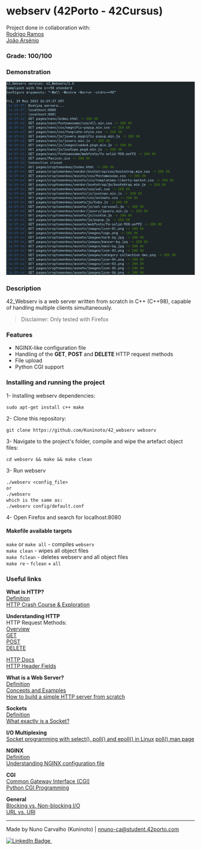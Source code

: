 # webserv (42Porto - 42Cursus)  

Project done in collaboration with:  
[Rodrigo Ramos](https://github.com/ramos21rodrigo)  
[João Arsénio](https://github.com/RealMadnessWorld)  

### Grade: 100/100

### Demonstration  
![](./extras/logs_showcase.png)

### Description  
42_Webserv is a web server written from scratch in C++ (C++98), capable of handling multiple clients simultaneously.  

> Disclaimer: Only tested with Firefox

### Features  
- NGINX-like configuration file  
- Handling of the **GET**, **POST** and **DELETE** HTTP request methods  
- File upload  
- Python CGI support   

### Installing and running the project  
1- Installing webserv dependencies:  

	sudo apt-get install c++ make  
2- Clone this repository:  

	git clone https://github.com/Kuninoto/42_webserv webserv
3- Navigate to the project's folder, compile and wipe the artefact object files:

	cd webserv && make && make clean
3- Run webserv

	./webserv <config_file>
	or
	./webserv
	which is the same as:
	./webserv config/default.conf

4- Open Firefox and search for localhost:8080

#### Makefile available targets  
`make` or `make all` - compiles `webserv`  
`make clean` - wipes all object files  
`make fclean` - deletes webserv and all object files  
`make re` - `fclean`  + `all`  

### Useful links

**What is HTTP?**  
[Definition](https://en.wikipedia.org/wiki/Hypertext_Transfer_Protocol)  
[HTTP Crash Course & Exploration](https://www.youtube.com/watch?v=iYM2zFP3Zn0)   

**Understanding HTTP**  
HTTP Request Methods:  
[Overview](https://www.youtube.com/watch?v=tkfVQK6UxDI)  
[GET](https://developer.mozilla.org/en-US/docs/Web/HTTP/Methods/GET#syntax)  
[POST](https://developer.mozilla.org/en-US/docs/Web/HTTP/Methods/POST)  
[DELETE](https://developer.mozilla.org/en-US/docs/Web/HTTP/Methods/DELETE)  

[HTTP Docs](https://developer.mozilla.org/en-US/docs/Web/HTTP)  
[HTTP Header Fields](https://en.wikipedia.org/wiki/List_of_HTTP_header_fields)  

**What is a Web Server?**  
[Definition](https://en.wikipedia.org/wiki/Web_server)  
[Concepts and Examples](https://www.youtube.com/watch?v=9J1nJOivdyw)  
[How to build a simple HTTP server from scratch](https://medium.com/from-the-scratch/http-server-what-do-you-need-to-know-to-build-a-simple-http-server-from-scratch-d1ef8945e4fa)  

**Sockets**  
[Definition](https://en.wikipedia.org/wiki/Network_socket)  
[What exactly is a Socket?](https://stackoverflow.com/questions/16233193/what-exactly-is-socket)

**I/O Multiplexing**  
[Socket programming with select(), poll() and epoll() in Linux](https://www.youtube.com/watch?v=dEHZb9JsmOU&t=1035s)
[poll() man page](https://linux.die.net/man/2/poll)  

**NGINX**  
[Definition](https://en.wikipedia.org/wiki/Nginx)  
[Understanding NGINX configuration file](https://www.digitalocean.com/community/tutorials/understanding-the-nginx-configuration-file-structure-and-configuration-contexts)  

**CGI**  
[Common Gateway Interface (CGI)](https://en.wikipedia.org/wiki/Common_Gateway_Interface)  
[Python CGI Programming](https://www.youtube.com/watch?v=hV1NWnbC-D8)  

**General**  
[Blocking vs. Non-blocking I/O](https://www.linuxtoday.com/blog/blocking-and-non-blocking-i-0/)  
[URL vs. URI](https://stackoverflow.com/questions/4239941/difference-between-url-and-uri)  

---
Made by Nuno Carvalho (Kuninoto) | nnuno-ca@student.42porto.com  
<div id="badge"> <a href="https://www.linkedin.com/in/nuno-carvalho-218822247"/> <img src="https://img.shields.io/badge/LinkedIn-blue?style=for-the-badge&logo=linkedin&logoColor=white" alt="LinkedIn Badge"/>&nbsp;
